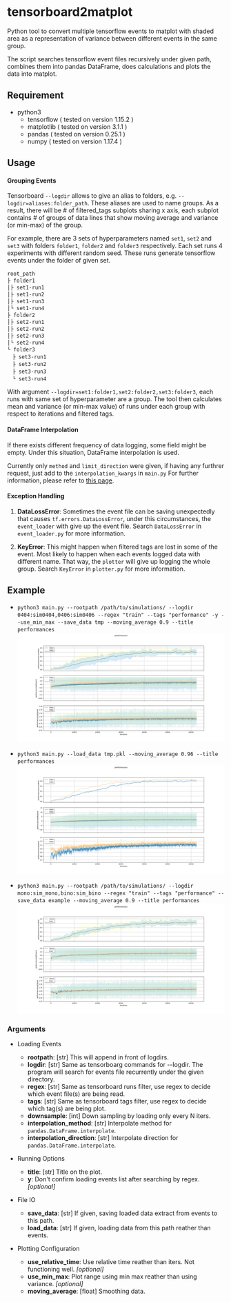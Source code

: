 # tensorboard2matplot
Python tool to convert multiple tensorflow events to matplot with shaded area as a representation of variance between different events in the same group.

The script searches tensorflow event files recursively under given path, combines them into pandas DataFrame, does calculations and plots the data into matplot.


## Requirement
* python3
	* tensorflow ( tested on version 1.15.2 )
	* matplotlib ( tested on version 3.1.1 )
	* pandas ( tested on version 0.25.1 )
	* numpy ( tested on version 1.17.4 )

## Usage
#### Grouping Events
Tensorboard `--logdir` allows to give an alias to folders, e.g. `--logdir=aliases:folder_path`. These aliases are used to name groups.
As a result, there will be # of filtered_tags subplots sharing x axis, each subplot contains # of groups of data lines that show moving average and variance (or min-max) of the group.

For example, there are 3 sets of hyperparameters named `set1`, `set2` and `set3` with folders `folder1`, `folder2` and `folder3` respectively. Each set runs 4 experiments with different random seed. These runs generate tensorflow events under the folder of given set.
```
root_path
├ folder1
│├ set1-run1
│├ set1-run2
│├ set1-run3
│└ set1-run4
├ folder2
│├ set2-run1
│├ set2-run2
│├ set2-run3
│└ set2-run4
└ folder3
　├ set3-run1
　├ set3-run2
　├ set3-run3
　└ set3-run4
```
With argument `--logdir=set1:folder1,set2:folder2,set3:folder3`, each runs with same set of hyperparameter are a group. The tool then calculates mean and variance (or min-max value) of runs under each group with respect to iterations and filtered tags.

#### DataFrame Interpolation
If there exists different frequency of data logging, some field might be empty. Under this situation, DataFrame interpolation is used.

Currently only `method` and `limit_direction` were given, if having any furthrer request, just add to the `interpolation_kwargs` in `main.py`
For further information, please refer to [this page](https://pandas.pydata.org/pandas-docs/version/0.25.1/reference/api/pandas.DataFrame.interpolate.html?highlight=interpolate).

#### Exception Handling
1. **DataLossError**: Sometimes the event file can be saving unexpectedly that causes  `tf.errors.DataLossError`, under this circumstances, the `event_loader` with give up the event file. Search `DataLossError` in `event_loader.py` for more information.

2. **KeyError**: This might happen when filtered tags are lost in some of the event. Most likely to happen when each events logged data with different name. That way, the `plotter` will give up logging the whole group. Search `KeyError` in `plotter.py` for more information.

## Example
* `python3 main.py --rootpath /path/to/simulations/ --logdir 0404:sim0404,0406:sim0406 --regex "train" --tags "performance" -y --use_min_max --save_data tmp --moving_average 0.9 --title performances`
![example1](https://github.com/showaykerker/tensorboard2matplot/blob/master/assets/example1.png)

* `python3 main.py --load_data tmp.pkl --moving_average 0.96 --title performances`
![example2](https://github.com/showaykerker/tensorboard2matplot/blob/master/assets/example2.png)

* `python3 main.py --rootpath /path/to/simulations/ --logdir mono:sim_mono,bino:sim_bino --regex "train" --tags "performance" --save_data example --moving_average 0.9 --title performances`
![example3](https://github.com/showaykerker/tensorboard2matplot/blob/master/assets/example3.png)

### Arguments
* Loading Events
	* **rootpath**: [str] This will append in front of logdirs.
	* **logdir**: [str] Same as tensorboarg commands for --logdir. The program will search for events file recurrently under the given directory.
	* **regex**: [str] Same as tensorboard runs filter, use regex to decide which event file(s) are being read.
	* **tags**: [str] Same as tensorboard tags filter, use regex to decide which tag(s) are being plot.
	* **downsample**: [int] Down sampling by loading only every N iters.
	* **interpolation_method**: [str] Interpolate method for `pandas.DataFrame.interpolate`.
	* **interpolation_direction**: [str] Interpolate direction for `pandas.DataFrame.interpolate`.

* Running Options
	* **title**: [str] Title on the plot.
	* **y**: Don't confirm loading events list after searching by regex. *[optional]*

* File IO
	* **save_data**: [str] If given, saving loaded data extract from events to this path.
	* **load_data**: [str] If given, loading data from this path reather than events.

* Plotting Configuration
	* **use_relative_time**: Use relative time reather than iters. Not functioning well. *[optional]*
	* **use_min_max**: Plot range using min max reather than using variance. *[optional]*
	* **moving_average**: [float] Smoothing data.


